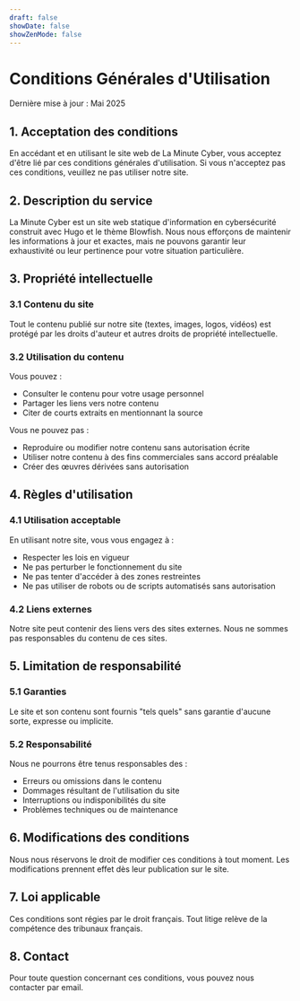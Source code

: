 ```yaml
---
draft: false
showDate: false
showZenMode: false
---
```


# Conditions Générales d'Utilisation

Dernière mise à jour : Mai 2025

## 1. Acceptation des conditions

En accédant et en utilisant le site web de La Minute Cyber, vous acceptez d'être lié par ces conditions générales d'utilisation. Si vous n'acceptez pas ces conditions, veuillez ne pas utiliser notre site.

## 2. Description du service

La Minute Cyber est un site web statique d'information en cybersécurité construit avec Hugo et le thème Blowfish. Nous nous efforçons de maintenir les informations à jour et exactes, mais ne pouvons garantir leur exhaustivité ou leur pertinence pour votre situation particulière.

## 3. Propriété intellectuelle

### 3.1 Contenu du site
Tout le contenu publié sur notre site (textes, images, logos, vidéos) est protégé par les droits d'auteur et autres droits de propriété intellectuelle.

### 3.2 Utilisation du contenu
Vous pouvez :
- Consulter le contenu pour votre usage personnel
- Partager les liens vers notre contenu
- Citer de courts extraits en mentionnant la source

Vous ne pouvez pas :
- Reproduire ou modifier notre contenu sans autorisation écrite
- Utiliser notre contenu à des fins commerciales sans accord préalable
- Créer des œuvres dérivées sans autorisation

## 4. Règles d'utilisation

### 4.1 Utilisation acceptable
En utilisant notre site, vous vous engagez à :
- Respecter les lois en vigueur
- Ne pas perturber le fonctionnement du site
- Ne pas tenter d'accéder à des zones restreintes
- Ne pas utiliser de robots ou de scripts automatisés sans autorisation

### 4.2 Liens externes
Notre site peut contenir des liens vers des sites externes. Nous ne sommes pas responsables du contenu de ces sites.

## 5. Limitation de responsabilité

### 5.1 Garanties
Le site et son contenu sont fournis "tels quels" sans garantie d'aucune sorte, expresse ou implicite.

### 5.2 Responsabilité
Nous ne pourrons être tenus responsables des :
- Erreurs ou omissions dans le contenu
- Dommages résultant de l'utilisation du site
- Interruptions ou indisponibilités du site
- Problèmes techniques ou de maintenance

## 6. Modifications des conditions

Nous nous réservons le droit de modifier ces conditions à tout moment. Les modifications prennent effet dès leur publication sur le site.

## 7. Loi applicable

Ces conditions sont régies par le droit français. Tout litige relève de la compétence des tribunaux français.

## 8. Contact

Pour toute question concernant ces conditions, vous pouvez nous contacter par email.